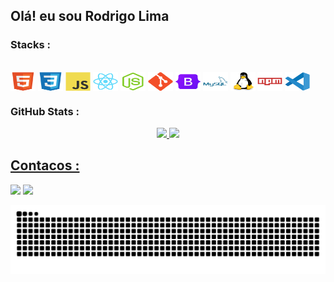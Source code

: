 ## Olá! eu sou Rodrigo Lima

### Stacks : 
<div style="display: inline_block">
  <br>
  <img align="center" alt="Rodrigo-HTML" height="30" width="40" src="https://github.com/devicons/devicon/blob/master/icons/html5/html5-original.svg">
  
  <img align="center" alt="Rodrigo-CSS" height="30" width="40" src="https://github.com/devicons/devicon/blob/master/icons/css3/css3-original.svg">
  
  <img align="center" alt="Radrigo-Js" height="30" width="40" src="https://github.com/devicons/devicon/blob/master/icons/javascript/javascript-original.svg">
  
  <img align="center" alt="Radrigo-react" height="30" width="40" src="https://github.com/devicons/devicon/blob/master/icons/react/react-original.svg">
  
  <img align="center" alt="Rodrigo-nodejs" height="30" width="40" src="https://github.com/devicons/devicon/blob/master/icons/nodejs/nodejs-plain.svg">
  
  <img align="center" alt="Rodrigo-git" height="30" width="40" src="https://github.com/devicons/devicon/blob/master/icons/git/git-original.svg">
  
  <img align="center" alt="Rodrigo-bootstrap" height="30" width="40" src="https://github.com/devicons/devicon/blob/master/icons/bootstrap/bootstrap-original.svg">

  <img align="center" alt="Rodrigo-mySql" height="30" width="40" src="https://github.com/devicons/devicon/blob/master/icons/mysql/mysql-plain-wordmark.svg">
  
  <img align="center" alt="Rodrigo-linux" height="30" width="40" src="https://github.com/devicons/devicon/blob/master/icons/linux/linux-original.svg">
  
  <img align="center" alt="Rodrigo-npm" height="30" width="40" src="https://github.com/devicons/devicon/blob/master/icons/npm/npm-original-wordmark.svg">
  
  <img align="center" alt="Rodrigo-vsCode" height="30" width="40" src="https://github.com/devicons/devicon/blob/master/icons/vscode/vscode-original.svg">
</div>


### GitHub Stats :
  <a href="https://github.com/rodrigoDev6">
  <p align="center">
    <!--THE PROGRAMMING LANGUAGES I USE THE MOST-->
    <img height="190em" src="https://github-readme-stats.vercel.app/api/top-langs/?username=rodrigoDev6&layout=compact&langs_count=7&theme=algolia"/>
    <!--MY GITHUB STATISTICS-->
    <img height="190em"  src="https://github-readme-stats.vercel.app/api?username=rodrigoDev6&show_icons=true&theme=algolia&include_all_commits=true&count_private=true" >
    <br>
  </p>
  
## Contacos :
  
<div> 
  <a href="https://www.linkedin.com/in/rodrigo-lima1" target="_blank"><img src="https://img.shields.io/badge/-LinkedIn-%230077B5?style=for-the-badge&logo=linkedin&logoColor=white" target="_blank"></a>
  <a href="mailto:rodrigolima.alves21@gmail.com" target="_blank"><img src="https://img.shields.io/badge/Gmail-D14836?style=for-the-badge&logo=gmail&logoColor=white" target="_blank"></a> 
 
  ![Snake animation](https://github.com/rodrigoDev6/rodrigoDev6/blob/output/github-contribution-grid-snake.svg)
  
</div>
